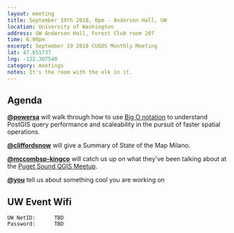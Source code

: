 ```yaml
---
layout: meeting
title: September 19th 2018, 6pm - Anderson Hall, UW
location: University of Washington
address: UW Anderson Hall, Forest Club room 207
time: 6:00pm
excerpt: September 19 2018 CUGOS Monthly Meeting
lat: 47.651737
lng: -122.307540
category: meetings
notes: It's the room with the elk in it.
---
```



## Agenda

**[@powersa](https://github.com/powersa)** will walk through how to use [Big O notation](https://en.wikipedia.org/wiki/Big_O_notation) to understand PostGIS query performance and scaleability in the pursuit of faster spatial operations. 

**[@cliffordsnow](https://github.com/cliffordsnow)** will give a Summary of State of the Map Milano.

**[@mccombsp-kingco](https://github.com/mccombsp-kingco)** will catch us up on what they've been talking about at the [Puget Sound QGIS Meetup](http://psqgis.org/).

**[@you](http://cugos.org/people/)** tell us about something cool you are working on

## UW Event Wifi

```
UW NetID:      TBD
Password:      TBD
